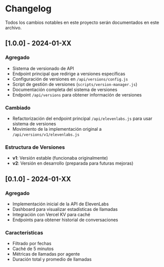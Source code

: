 # Changelog

Todos los cambios notables en este proyecto serán documentados en este archivo.

## [1.0.0] - 2024-01-XX

### Agregado
- Sistema de versionado de API
- Endpoint principal que redirige a versiones específicas
- Configuración de versiones en `/api/versions/config.js`
- Script de gestión de versiones (`scripts/version-manager.js`)
- Documentación completa del sistema de versiones
- Endpoint `/api/versions` para obtener información de versiones

### Cambiado
- Refactorización del endpoint principal `/api/elevenlabs.js` para usar sistema de versiones
- Movimiento de la implementación original a `/api/versions/v1/elevenlabs.js`

### Estructura de Versiones
- **v1**: Versión estable (funcionaba originalmente)
- **v2**: Versión en desarrollo (preparada para futuras mejoras)

## [0.1.0] - 2024-01-XX

### Agregado
- Implementación inicial de la API de ElevenLabs
- Dashboard para visualizar estadísticas de llamadas
- Integración con Vercel KV para caché
- Endpoints para obtener historial de conversaciones

### Características
- Filtrado por fechas
- Caché de 5 minutos
- Métricas de llamadas por agente
- Duración total y promedio de llamadas 